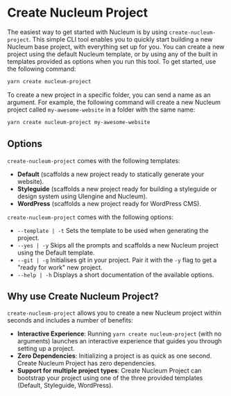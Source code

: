 # Create Nucleum Project

The easiest way to get started with Nucleum is by using `create-nucleum-project`. This simple CLI tool enables you to quickly start building a new Nucleum base project, with everything set up for you. You can create a new project using the default Nucleum template, or by using any of the built in templates provided as options when you run this tool. To get started, use the following command:

```bash
yarn create nucleum-project
```

To create a new project in a specific folder, you can send a name as an argument. For example, the following command will create a new Nucleum project called `my-awesome-website` in a folder with the same name:

```bash
yarn create nucleum-project my-awesome-website
```

## Options

`create-nucleum-project` comes with the following templates:

- **Default** (scaffolds a new project ready to statically generate your website).
- **Styleguide** (scaffolds a new project ready for building a styleguide or design system using UIengine and Nucleum).
- **WordPress** (scaffolds a new project ready for WordPress CMS).

`create-nucleum-project` comes with the following options:

- `--template | -t` Sets the template to be used when generating the project.
- `--yes | -y` Skips all the prompts and scaffolds a new Nucleum project using the Default template.
- `--git | -g` Initialises git in your project. Pair it with the `-y` flag to get a "ready for work" new project.
- `--help | -h` Displays a short documentation of the available options.

## Why use Create Nucleum Project?

`create-nucleum-project` allows you to create a new Nucleum project within seconds and includes a number of benefits:

- **Interactive Experience**: Running `yarn create nucleum-project` (with no arguments) launches an interactive experience that guides you through setting up a project.
- **Zero Dependencies**: Initializing a project is as quick as one second. Create Nucleum Project has zero dependencies.
- **Support for multiple project types**: Create Nucleum Project can bootstrap your project using one of the three provided templates (Default, Styleguide, WordPress).
